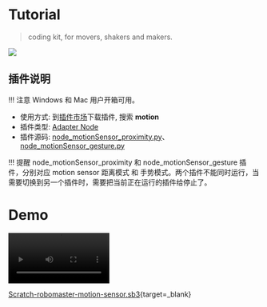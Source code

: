 # Tutorial
>  coding kit, for movers, shakers and makers.

![](https://kanome-cms-media-production.kano.me/media/components/adc9e906-5e14-4178-ae32-164fd4f9ee8f.jpeg)

## 插件说明
!!! 注意
    Windows 和 Mac 用户开箱可用。


-   使用方式: 到[插件市场](/extension_guide/extension_market/)下载插件, 搜索 **motion**
-   插件类型: [Adapter Node](https://adapter.codelab.club/dev_guide/Adapter-Node/)
-   插件源码: [node_motionSensor_proximity.py](https://github.com/CodeLabClub/codelab_adapter_extensions/blob/master/nodes_v3/node_motionSensor_proximity.py)、[node_motionSensor_gesture.py](https://github.com/CodeLabClub/codelab_adapter_extensions/blob/master/nodes_v3/node_motionSensor_gesture.py)

!!! 提醒
    node_motionSensor_proximity 和  node_motionSensor_gesture 插件，分别对应 motion sensor 距离模式 和 手势模式。两个插件不能同时运行，当需要切换到另一个插件时，需要把当前正在运行的插件给停止了。

# Demo

<video width=40% src="/video/1593762499427152.mp4" controls="controls"></video>




[Scratch-robomaster-motion-sensor.sb3](https://scratch-beta.codelab.club/?sb3url=https://adapter.codelab.club/sb3/Scratch-robomaster-motion-sensor.sb3){target=\_blank}